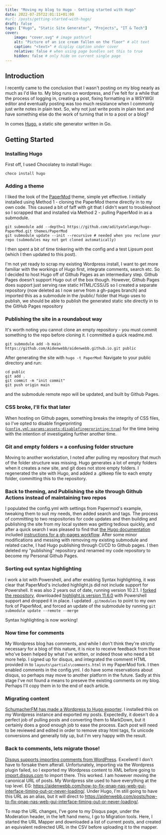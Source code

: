 ```yaml
---
title: "Moving my blog to Hugo - Getting started with Hugo"
date: 2022-07-25T22:01:11+01:00
#url: /posts/getting-started-with-hugo/
draft: false
tags: ["Hugo", "Static Site Generator", "Projects", "IT & Tech"]
cover:
    image: "cover.svg" # image path/url
    alt: "Picture of an ice cream fallen on the floor" # alt text
    caption: "<text>" # display caption under cover
    relative: false # when using page bundles set this to true
    hidden: false # only hide on current single page  
---
```


## Introduction
I recently came to the conclusion that I wasn't posting on my blog nearly as much as I'd like to. My blog runs on wordpress, and I've felt for a while that the process of logging in, creating a post, fixing formatting in a WSYWGI editor and eventually posting was too much resistance when I commonly just write notes in plain text. So, why not just write posts in plain text and have something else do the work of turning that in to a post or a blog?

In comes [Hugo](https://gohugo.io/), a static site generator written in Go.


## Getting Started

### Installing Hugo
First off, I used Chocolatey to install Hugo:
```
choco install hugo
```

### Adding a theme
I liked the look of the [PaperMod](https://adityatelange.github.io/hugo-PaperMod/posts/papermod/papermod-installation/) theme, simple yet effective. I initially installed using Method 1 - cloning the PaperMod theme directly in to my own code. This caused a bit of faff with git that I didn't want to troubleshoot so I scrapped that and installed via Method 2 - pulling PaperMod in as a submodule.

```
git submodule add --depth=1 https://github.com/adityatelange/hugo-PaperMod.git themes/PaperMod
git submodule update --init --recursive # needed when you reclone your repo (submodules may not get cloned automatically)
```

I then spent a bit of time tinkering with the config and a test Lipsum post (which I then updated to this post).

I'm not yet ready to scrap my existing Wordpress install, I want to get more familiar with the workings of Hugo first, integrate comments, search etc. So I decided to host Hugo off of Github Pages as an intermediary step. Github Pages doesn't support Hugo out of the box though. However, Github Pages does support just serving raw static HTML/CSS/JS so I created a separate repository (now deleted as I now serve from a gh-pages branch) and imported this as a submodule in the /public/ folder that Hugo uses to publish, we should be able to publish the generated static site directly in to the GitHub Pages repository


### Publishing the site in a roundabout way
It's worth noting you cannot clone an empty repository - you must commit something to the repo before cloning it. I committed a quick readme.md.

```
git submodule add -b main https://github.com/Aidenwebb/aidenwebb.github.io.git public
```

After generating the site with ```hugo -t PaperMod```:
Navigate to your public directory and run:
```
cd public
git add .
git commit -m "init commit"
git push origin main
```
and the submodule remote repo will be updated, and built by Github Pages.

### CSS broke, I'll fix that later
When hosting on Github pages, something breaks the integrity of CSS files, so I've opted to disable fingerprinting ([`config.yml:params:assets:disablefingerprinting:true`](https://github.com/Aidenwebb/aidenwebb-com-blog-code/blob/main/blog/config.yml)) for the time being with the intention of investigating further another time.

### Git and empty folders = a confusing folder structure

Moving to another workstation, I noted after pulling my repository that much of the folder structure was missing. Hugo generates a lot of empty folders when it creates a new site, and git does not store empty folders.
I regenerated the site with Hugo, and added a .gitkeep file to each empty folder, committing this to the repository.

### Back to theming, and Publishing the site through Github Actions instead of maintaining two repos

I populated the config.yml with settings from Papermod's example, tweaking them to suit my needs, then added search and tags.
The process of committing to two respositories for code updates and then building and publishing the site from my local system was getting tedious quickly, and after a quick search I was pleased to find that [the Hugo documentation](https://gohugo.io/hosting-and-deployment/hosting-on-github/) included [instructions for a gh-pages workflow](https://gohugo.io/hosting-and-deployment/hosting-on-github/#build-hugo-with-github-action). After some minor modifications and messing with removing my existing submodule and related cache, I had Hugo publishing through CI/CD to Github pages. I then deleted my "publishing" repository and renamed my code repository to become my Personal Github Pages.

### Sorting out syntax highlighting

I work a lot with Powershell, and after enabling Syntax highlighting, it was clear that PaperMod's included highlight.js did not include support for Powershell. It was also 2 years out of date, running version 10.2.1. I [forked the repository](https://github.com/Aidenwebb/hugo-PaperMod), downloaded [highlight.js version 11.6.0](https://highlightjs.org/download/) with Powershell support and dropped it in place.
I updated `.gitmodules` to point to my own fork of PaperMod, and forced an update of the submodule by running `git submodule update --remote --merge`

Syntax highlighting is now working!

### Now time for comments
My Wordpress blog has comments, and while I don't think they're strictly necessary for a blog of this nature, it is nice to receive feedback from those who've been helped by what I've written, or indeed those who need a bit more help. 
I signed up for disqus, and integrated the comment HTML provided in to `layouts\partials\comments.html` in my PaperMod fork. I then enabled comments in the config.yml. I do have some reservations about disqus, so perhaps may move to another platform in the future. Sadly at this stage I've not found a means to preseve the existing comments on my blog. Perhaps I'll copy them in to the end of each article.

### Migrating content
[SchumacherFM has made a Wordpress to Hugo exporter](https://github.com/SchumacherFM/wordpress-to-hugo-exporter). I installed this on my Wordpress instance and exported my posts. Expectedly, it doesn't do a perfect job of pulling posts and converting them to MarkDown, but it certainly does a good enough job to ease the process. Each post will need to be reviewed and edited in order to remove stray html tags, fix unicode conversions and generally tidy up, but I'm very happy with the result.

### Back to comments, lets migrate those!
[Disqus supports importing comments from WordPress](https://help.disqus.com/en/articles/1717131-importing-comments-from-wordpress). Excellent! I don't have to forsake them afterall.
Unfortunately, importing via the Wordpress plugin failed, so I exported my Wordpress content to XML before going to [import.disqus.com](import.disqus.com) to import there. This worked.
I am however moving the canonical URL of posts. My Wordpress site used to have everything at the top level. EG: https://aidenwebb.com/how-to-fix-qnap-nas-web-gui-interface-timing-out-or-never-loading/. Under Hugo, I'm still going to have this URL as an alias, but it will direct to https://aidenwebb.com/posts/how-to-fix-qnap-nas-web-gui-interface-timing-out-or-never-loading/.

To map the URL changes, I've gone to my Disqus page, under the Moderation header, in the left hand menu, I go to Migration tools.
Here, I started the URL Mapper and downloaded a list of current posts, and created an equivalent redirected URL in the CSV before uploading it to the mapper.
